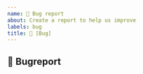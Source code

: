 ```yaml
---
name: 🐛 Bug report
about: Create a report to help us improve
labels: bug
title: 🐛 [Bug] 
---
```


## :bug: Bugreport
<!-- Describe your issue in detail. Include screenshots if needed. Give us as much information as possible. Use a clear and concise description of what the bug is.-->
